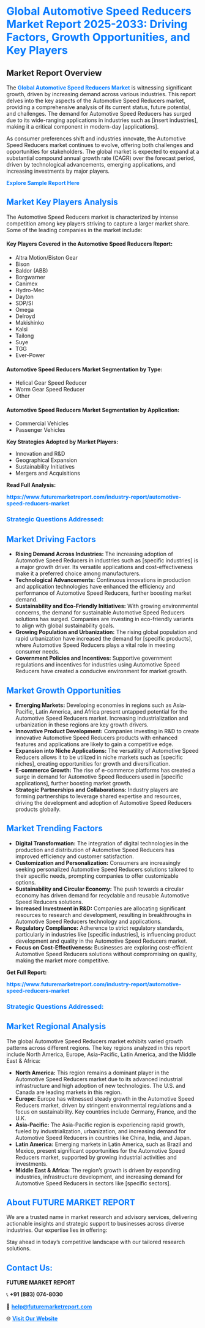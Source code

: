 <h1 style="color: #007BFF;">Global Automotive Speed Reducers Market Report 2025-2033: Driving Factors, Growth Opportunities, and Key Players</h1>

<section id="overview">
<h2>Market Report Overview</h2>
<p>The <a href="https://www.futuremarketreport.com/industry-report/automotive-speed-reducers-market" style="color: #007BFF; text-decoration: none;"><strong>Global Automotive Speed Reducers Market</strong></a> is witnessing significant growth, driven by increasing demand across various industries. This report delves into the key aspects of the Automotive Speed Reducers market, providing a comprehensive analysis of its current status, future potential, and challenges. The demand for Automotive Speed Reducers has surged due to its wide-ranging applications in industries such as [insert industries], making it a critical component in modern-day [applications].</p>
<p>As consumer preferences shift and industries innovate, the Automotive Speed Reducers market continues to evolve, offering both challenges and opportunities for stakeholders. The global market is expected to expand at a substantial compound annual growth rate (CAGR) over the forecast period, driven by technological advancements, emerging applications, and increasing investments by major players.</p>
</section>

<section id="overview">
<p><a href="https://www.futuremarketreport.com/request-sample/reportId=55073" style="color: #007BFF; text-decoration: none;"><strong>Explore Sample Report Here</strong></a></p>
</section>

<section id="key-players">
<h2 style="color: #007BFF;">Market Key Players Analysis</h2>
<p>The Automotive Speed Reducers market is characterized by intense competition among key players striving to capture a larger market share. Some of the leading companies in the market include:</p>
<h4>Key Players Covered in the Automotive Speed Reducers Report:</h4>
<ul><li>Altra Motion/Biston Gear</li><li>Bison</li><li>Baldor (ABB)</li><li>Borgwarner</li><li>Canimex</li><li>Hydro-Mec</li><li>Dayton</li><li>SDP/SI</li><li>Omega</li><li>Delroyd</li><li>Makishinko</li><li>Kalsi</li><li>Tailong</li><li>Suye</li><li>TGG</li><li>Ever-Power</li></ul>
<h4>Automotive Speed Reducers Market Segmentation by Type:</h4>
<ul><li>Helical Gear Speed Reducer</li><li>Worm Gear Speed Reducer</li><li>Other</li></ul>

<h4>Automotive Speed Reducers Market Segmentation by Application:</h4>
<ul><li>Commercial Vehicles</li><li>Passenger Vehicles</li></ul>
<p><strong>Key Strategies Adopted by Market Players:</strong></p>
<ul>
<li>Innovation and R&D</li>
<li>Geographical Expansion</li>
<li>Sustainability Initiatives</li>
<li>Mergers and Acquisitions</li>
</ul>
</section>

<section>
<p><strong>Read Full Analysis: </strong></p><a href="https://www.futuremarketreport.com/industry-report/automotive-speed-reducers-market" style="color: #007BFF; text-decoration: none;"><strong>https://www.futuremarketreport.com/industry-report/automotive-speed-reducers-market</strong></a>
<h3 style="color: #007BFF;">Strategic Questions Addressed:</h3>
</section>

<section id="driving-factors">
<h2 style="color: #007BFF;">Market Driving Factors</h2>
<ul>
<li><strong>Rising Demand Across Industries:</strong> The increasing adoption of Automotive Speed Reducers in industries such as [specific industries] is a major growth driver. Its versatile applications and cost-effectiveness make it a preferred choice among manufacturers.</li>
<li><strong>Technological Advancements:</strong> Continuous innovations in production and application technologies have enhanced the efficiency and performance of Automotive Speed Reducers, further boosting market demand.</li>
<li><strong>Sustainability and Eco-Friendly Initiatives:</strong> With growing environmental concerns, the demand for sustainable Automotive Speed Reducers solutions has surged. Companies are investing in eco-friendly variants to align with global sustainability goals.</li>
<li><strong>Growing Population and Urbanization:</strong> The rising global population and rapid urbanization have increased the demand for [specific products], where Automotive Speed Reducers plays a vital role in meeting consumer needs.</li>
<li><strong>Government Policies and Incentives:</strong> Supportive government regulations and incentives for industries using Automotive Speed Reducers have created a conducive environment for market growth.</li>
</ul>
</section>

<section id="growth-opportunities">
<h2 style="color: #007BFF;">Market Growth Opportunities</h2>
<ul>
<li><strong>Emerging Markets:</strong> Developing economies in regions such as Asia-Pacific, Latin America, and Africa present untapped potential for the Automotive Speed Reducers market. Increasing industrialization and urbanization in these regions are key growth drivers.</li>
<li><strong>Innovative Product Development:</strong> Companies investing in R&D to create innovative Automotive Speed Reducers products with enhanced features and applications are likely to gain a competitive edge.</li>
<li><strong>Expansion into Niche Applications:</strong> The versatility of Automotive Speed Reducers allows it to be utilized in niche markets such as [specific niches], creating opportunities for growth and diversification.</li>
<li><strong>E-commerce Growth:</strong> The rise of e-commerce platforms has created a surge in demand for Automotive Speed Reducers used in [specific applications], further boosting market growth.</li>
<li><strong>Strategic Partnerships and Collaborations:</strong> Industry players are forming partnerships to leverage shared expertise and resources, driving the development and adoption of Automotive Speed Reducers products globally.</li>
</ul>
</section>

<section id="trending-factors">
<h2 style="color: #007BFF;">Market Trending Factors</h2>
<ul>
<li><strong>Digital Transformation:</strong> The integration of digital technologies in the production and distribution of Automotive Speed Reducers has improved efficiency and customer satisfaction.</li>
<li><strong>Customization and Personalization:</strong> Consumers are increasingly seeking personalized Automotive Speed Reducers solutions tailored to their specific needs, prompting companies to offer customizable options.</li>
<li><strong>Sustainability and Circular Economy:</strong> The push towards a circular economy has driven demand for recyclable and reusable Automotive Speed Reducers solutions.</li>
<li><strong>Increased Investment in R&D:</strong> Companies are allocating significant resources to research and development, resulting in breakthroughs in Automotive Speed Reducers technology and applications.</li>
<li><strong>Regulatory Compliance:</strong> Adherence to strict regulatory standards, particularly in industries like [specific industries], is influencing product development and quality in the Automotive Speed Reducers market.</li>
<li><strong>Focus on Cost-Effectiveness:</strong> Businesses are exploring cost-efficient Automotive Speed Reducers solutions without compromising on quality, making the market more competitive.</li>
</ul>
</section>

<section>
<p><strong>Get Full Report: </strong></p><a href="https://www.futuremarketreport.com/industry-report/automotive-speed-reducers-market" style="color: #007BFF; text-decoration: none;"><strong>https://www.futuremarketreport.com/industry-report/automotive-speed-reducers-market</strong></a>
<h3 style="color: #007BFF;">Strategic Questions Addressed:</h3>
</section>


<section id="regional-analysis">
<h2 style="color: #007BFF;">Market Regional Analysis</h2>
<p>The global Automotive Speed Reducers market exhibits varied growth patterns across different regions. The key regions analyzed in this report include North America, Europe, Asia-Pacific, Latin America, and the Middle East & Africa:</p>
<ul>
<li><strong>North America:</strong> This region remains a dominant player in the Automotive Speed Reducers market due to its advanced industrial infrastructure and high adoption of new technologies. The U.S. and Canada are leading markets in this region.</li>
<li><strong>Europe:</strong> Europe has witnessed steady growth in the Automotive Speed Reducers market, driven by stringent environmental regulations and a focus on sustainability. Key countries include Germany, France, and the U.K.</li>
<li><strong>Asia-Pacific:</strong> The Asia-Pacific region is experiencing rapid growth, fueled by industrialization, urbanization, and increasing demand for Automotive Speed Reducers in countries like China, India, and Japan.</li>
<li><strong>Latin America:</strong> Emerging markets in Latin America, such as Brazil and Mexico, present significant opportunities for the Automotive Speed Reducers market, supported by growing industrial activities and investments.</li>
<li><strong>Middle East & Africa:</strong> The region’s growth is driven by expanding industries, infrastructure development, and increasing demand for Automotive Speed Reducers in sectors like [specific sectors].</li>
</ul>
</section>

<footer>
<h2 style="color: #007BFF;">About FUTURE MARKET REPORT</h2>
<p>We are a trusted name in market research and advisory services, delivering actionable insights and strategic support to businesses across diverse industries. Our expertise lies in offering:</p>

<p>Stay ahead in today’s competitive landscape with our tailored research solutions.</p>

<h2 style="color: #007BFF;">Contact Us:</h2>
<p><strong>FUTURE MARKET REPORT</strong></p>
<p>📞 <strong>+91 (883) 074-8030</strong></p>
<p>📧 <strong><a href="mailto:help@futuremarketreport.com" style="color: #007BFF;">help@futuremarketreport.com</a></strong></p>
<p>🌐 <strong><a href="https://www.futuremarketreport.com/" style="color: #007BFF;">Visit Our Website</a></strong></p>
</footer>